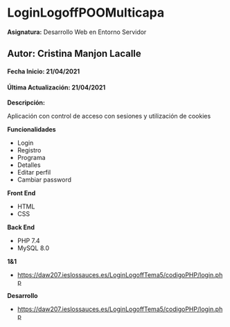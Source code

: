 # LoginLogoffPOOMulticapa
**Asignatura:** Desarrollo Web en Entorno Servidor

## Autor: Cristina Manjon Lacalle

#### Fecha Inicio: 21/04/2021
#### Última Actualización: 21/04/2021

**Descripción:**

Aplicación con control de acceso con sesiones y utilización de cookies

**Funcionalidades**
- Login
- Registro
- Programa
- Detalles
- Editar perfil
- Cambiar password

**Front End**
- HTML
- CSS

**Back End**
- PHP 7.4
- MySQL 8.0

**1&1**
- https://daw207.ieslossauces.es/LoginLogoffTema5/codigoPHP/login.php

**Desarrollo**
- https://daw207.ieslossauces.es/LoginLogoffTema5/codigoPHP/login.php
